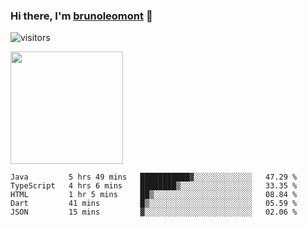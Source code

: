 ### Hi there, I'm [brunoleomont](https://www.linkedin.com/in/brunoleomont/) 👋

![visitors](https://visitor-badge.glitch.me/badge?page_id=page.id)

<img height="180em" src="https://github-readme-stats.vercel.app/api?username=brunoleomont&show_icons=true&hide_border=true&&count_private=true&include_all_commits=true" />

<!--START_SECTION:waka-->
```text
Java         5 hrs 49 mins   ███████████▓░░░░░░░░░░░░░   47.29 % 
TypeScript   4 hrs 6 mins    ████████▒░░░░░░░░░░░░░░░░   33.35 % 
HTML         1 hr 5 mins     ██▒░░░░░░░░░░░░░░░░░░░░░░   08.84 % 
Dart         41 mins         █▒░░░░░░░░░░░░░░░░░░░░░░░   05.59 % 
JSON         15 mins         ▓░░░░░░░░░░░░░░░░░░░░░░░░   02.06 % 
```
<!--END_SECTION:waka-->

<!--
**brunoleomont/brunoleomont** is a ✨ _special_ ✨ repository because its `README.md` (this file) appears on your GitHub profile.

Here are some ideas to get you started:

- 🔭 I’m currently working on ...
- 🌱 I’m currently learning ...
- 👯 I’m looking to collaborate on ...
- 🤔 I’m looking for help with ...
- 💬 Ask me about ...
- 📫 How to reach me: ...
- 😄 Pronouns: ...
- ⚡ Fun fact: ...
-->
